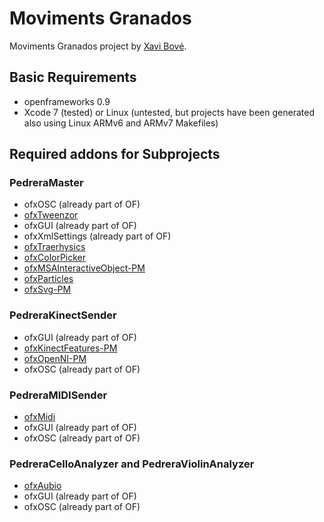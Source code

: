 # Moviments Granados
Moviments Granados project by [Xavi Bové](http://xavibove.com).

## Basic Requirements
- openframeworks 0.9
- Xcode 7 (tested) or Linux (untested, but projects have been generated also using Linux ARMv6 and ARMv7 Makefiles)

## Required addons for Subprojects

### PedreraMaster
- ofxOSC (already part of OF)
- [ofxTweenzor](https://github.com/NickHardeman/ofxTweenzor)
- ofxGUI (already part of OF)
- ofxXmlSettings (already part of OF)
- [ofxTraerhysics](https://github.com/martinlindelof/ofxTraerPhysics)
- [ofxColorPicker](https://github.com/julapy/ofxColorPicker)
- [ofxMSAInteractiveObject-PM](https://github.com/kosowski/ofxMSAInteractiveObject-PM)
- [ofxParticles](https://github.com/timscaffidi/ofxParticles)
- [ofxSvg-PM](https://github.com/miquelsoler/ofxSvg-PM)

### PedreraKinectSender
- ofxGUI (already part of OF)
- [ofxKinectFeatures-PM](https://github.com/eduardfrigola/ofxKinectFeatures-PM)
- [ofxOpenNI-PM](https://github.com/eduardfrigola/ofxOpenNI-PM) 
- ofxOSC (already part of OF)

### PedreraMIDISender
- [ofxMidi](https://github.com/danomatika/ofxMidi)
- ofxGUI (already part of OF)
- ofxOSC (already part of OF)

### PedreraCelloAnalyzer and PedreraViolinAnalyzer
- [ofxAubio](https://github.com/aubio/ofxAubio)
- ofxGUI (already part of OF)
- ofxOSC (already part of OF)

